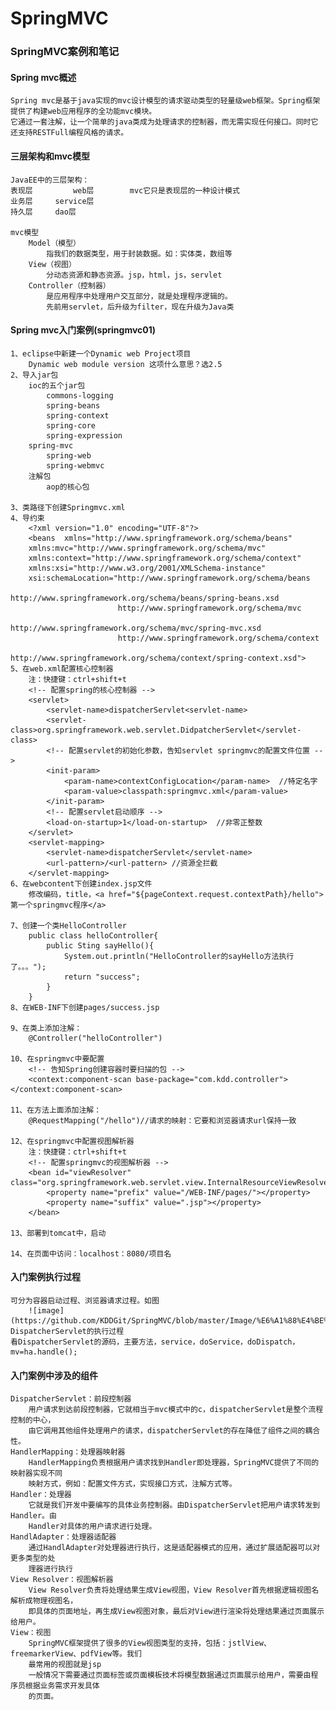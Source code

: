 # SpringMVC
### SpringMVC案例和笔记

#### Spring mvc概述
	Spring mvc是基于java实现的mvc设计模型的请求驱动类型的轻量级web框架。Spring框架提供了构建web应用程序的全功能mvc模块。    
	它通过一套注解，让一个简单的java类成为处理请求的控制器，而无需实现任何接口。同时它还支持RESTFull编程风格的请求。    
  
#### 三层架构和mvc模型
 	JavaEE中的三层架构：
	表现层 		web层		mvc它只是表现层的一种设计模式
	业务层		service层
	持久层		dao层	
	
	mvc模型
		Model（模型）
			指我们的数据类型，用于封装数据。如：实体类，数组等
		View（视图）
			分动态资源和静态资源。jsp，html，js，servlet
		Controller（控制器）
			是应用程序中处理用户交互部分，就是处理程序逻辑的。
			先前用servlet，后升级为filter，现在升级为Java类
#### Spring mvc入门案例(springmvc01)
	1、eclipse中新建一个Dynamic web Project项目	
		Dynamic web module version 这项什么意思？选2.5
	2、导入jar包
		ioc的五个jar包
			commons-logging
			spring-beans
			spring-context
			spring-core
			spring-expression
		spring-mvc
			spring-web 
			spring-webmvc
		注解包
			aop的核心包
	
	3、类路径下创建Springmvc.xml
	4、导约束
		<?xml version="1.0" encoding="UTF-8"?>
		<beans 	xmlns="http://www.springframework.org/schema/beans"
		xmlns:mvc="http://www.springframework.org/schema/mvc"
		xmlns:context="http://www.springframework.org/schema/context"
		xmlns:xsi="http://www.w3.org/2001/XMLSchema-instance"
		xsi:schemaLocation="http://www.springframework.org/schema/beans
							http://www.springframework.org/schema/beans/spring-beans.xsd
							http://www.springframework.org/schema/mvc
							http://www.springframework.org/schema/mvc/spring-mvc.xsd
							http://www.springframework.org/schema/context
							http://www.springframework.org/schema/context/spring-context.xsd">
	5、在web.xml配置核心控制器
		注：快捷键：ctrl+shift+t
		<!-- 配置spring的核心控制器 -->
		<servlet>
			<servlet-name>dispatcherServlet<servlet-name>
			<servlet-class>org.springframework.web.servlet.DidpatcherServlet</servlet-class>
			<!-- 配置servlet的初始化参数，告知servlet springmvc的配置文件位置 -->
			<init-param>
				<param-name>contextConfigLocation</param-name>  //特定名字
				<param-value>classpath:springmvc.xml</param-value>
			</init-param>
			<!-- 配置servlet启动顺序 -->
			<load-on-startup>1</load-on-startup>  //非零正整数
		</servlet>
		<servlet-mapping>
			<servlet-name>dispatcherServlet</servlet-name>
			<url-pattern>/<url-pattern> //资源全拦截
		</servlet-mapping>
	6、在webcontent下创建index.jsp文件
		修改编码，title，<a href="${pageContext.request.contextPath}/hello">第一个springmvc程序</a>
	
	7、创建一个类HelloController
		public class helloController{
			public Sting sayHello(){
				System.out.println("HelloController的sayHello方法执行了。。。");
				return "success";
			}
		}
	8、在WEB-INF下创建pages/success.jsp
		
	9、在类上添加注解：
		@Controller("helloController")
	
	10、在springmvc中要配置
		<!-- 告知Spring创建容器时要扫描的包 -->
		<context:component-scan base-package="com.kdd.controller"></context:component-scan>
	
	11、在方法上面添加注解：
		@RequestMapping("/hello")//请求的映射：它要和浏览器请求url保持一致
	
	12、在springmvc中配置视图解析器
		注：快捷键：ctrl+shift+t
		<!-- 配置springmvc的视图解析器 -->
		<bean id="viewResolver" class="org.springframework.web.servlet.view.InternalResourceViewResolver">
			<property name="prefix" value="/WEB-INF/pages/"></property>
			<property name="suffix" value=".jsp"></property>
		</bean>
	
	13、部署到tomcat中，启动
	
	14、在页面中访问：localhost：8080/项目名
	
#### 入门案例执行过程		
	可分为容器启动过程、浏览器请求过程。如图    
      	![image](https://github.com/KDDGit/SpringMVC/blob/master/Image/%E6%A1%88%E4%BE%8B%E6%89%A7%E8%A1%8C%E8%BF%87%E7%A8%8B%E5%9B%BE.jpg)			DispatcherServlet的执行过程
	看DispatcherServlet的源码，主要方法，service，doService，doDispatch，mv=ha.handle();	  
	
#### 入门案例中涉及的组件
	
	DispatcherServlet：前段控制器
		用户请求到达前段控制器，它就相当于mvc模式中的c，dispatcherServlet是整个流程控制的中心，
		由它调用其他组件处理用户的请求，dispatcherServlet的存在降低了组件之间的耦合性。
	HandlerMapping：处理器映射器
		HandlerMapping负责根据用户请求找到Handler即处理器，SpringMVC提供了不同的映射器实现不同
		映射方式，例如：配置文件方式，实现接口方式，注解方式等。
	Handler：处理器
		它就是我们开发中要编写的具体业务控制器。由DispatcherServlet把用户请求转发到Handler。由
		Handler对具体的用户请求进行处理。
	HandlAdapter：处理器适配器
		通过HandlAdapter对处理器进行执行，这是适配器模式的应用，通过扩展适配器可以对更多类型的处
		理器进行执行
	View Resolver：视图解析器
		View Resolver负责将处理结果生成View视图，View Resolver首先根据逻辑视图名解析成物理视图名，
		即具体的页面地址，再生成View视图对象，最后对View进行渲染将处理结果通过页面展示给用户。
	View：视图
		SpringMVC框架提供了很多的View视图类型的支持，包括：jstlView、freemarkerView、pdfView等。我们
		最常用的视图就是jsp
		一般情况下需要通过页面标签或页面模板技术将模型数据通过页面展示给用户，需要由程序员根据业务需求开发具体
		的页面。
			
			
			
